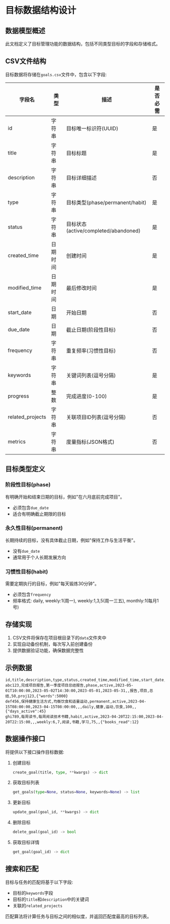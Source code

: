 # 目标数据结构设计

## 数据模型概述
此文档定义了目标管理功能的数据结构，包括不同类型目标的字段和存储格式。

## CSV文件结构
目标数据将存储在`goals.csv`文件中，包含以下字段:

| 字段名 | 类型 | 描述 | 是否必需 |
|-------|------|------|---------|
| id | 字符串 | 目标唯一标识符(UUID) | 是 |
| title | 字符串 | 目标标题 | 是 |
| description | 字符串 | 目标详细描述 | 否 |
| type | 字符串 | 目标类型(phase/permanent/habit) | 是 |
| status | 字符串 | 目标状态(active/completed/abandoned) | 是 |
| created_time | 日期时间 | 创建时间 | 是 |
| modified_time | 日期时间 | 最后修改时间 | 是 |
| start_date | 日期 | 开始日期 | 否 |
| due_date | 日期 | 截止日期(阶段性目标) | 否 |
| frequency | 字符串 | 重复频率(习惯性目标) | 否 |
| keywords | 字符串 | 关键词列表(逗号分隔) | 是 |
| progress | 整数 | 完成进度(0-100) | 是 |
| related_projects | 字符串 | 关联项目ID列表(逗号分隔) | 否 |
| metrics | 字符串 | 度量指标(JSON格式) | 否 |

## 目标类型定义

### 阶段性目标(phase)
有明确开始和结束日期的目标，例如"在六月底前完成项目"。
- 必须包含`due_date`
- 适合有明确截止期限的目标

### 永久性目标(permanent)
长期持续的目标，没有具体截止日期，例如"保持工作与生活平衡"。
- 没有`due_date`
- 通常用于个人长期发展方向

### 习惯性目标(habit)
需要定期执行的目标，例如"每天锻炼30分钟"。
- 必须包含`frequency`
- 频率格式: daily, weekly:1(周一), weekly:1,3,5(周一三五), monthly:1(每月1号)

## 存储实现
1. CSV文件将保存在项目根目录下的`data`文件夹中
2. 实现自动备份机制，每次写入前创建备份
3. 提供数据验证功能，确保数据完整性

## 示例数据
```csv
id,title,description,type,status,created_time,modified_time,start_date,due_date,frequency,keywords,progress,related_projects,metrics
abc123,完成项目报告,第一季度项目总结报告,phase,active,2023-05-01T10:00:00,2023-05-02T14:30:00,2023-05-01,2023-05-31,,报告,项目,总结,50,proj123,{"words":5000}
def456,保持健康生活方式,均衡饮食和适量运动,permanent,active,2023-04-15T08:00:00,2023-04-15T08:00:00,,,daily,健康,运动,饮食,100,,{"days_active":45}
ghi789,每周读书,每周阅读技术书籍,habit,active,2023-04-20T22:15:00,2023-04-20T22:15:00,,,weekly:6,7,阅读,书籍,学习,75,,{"books_read":12}
```

## 数据操作接口
将提供以下接口操作目标数据:

1. 创建目标
   ```python
   create_goal(title, type, **kwargs) -> dict
   ```

2. 获取目标列表
   ```python
   get_goals(type=None, status=None, keywords=None) -> list
   ```

3. 更新目标
   ```python
   update_goal(goal_id, **kwargs) -> dict
   ```

4. 删除目标
   ```python
   delete_goal(goal_id) -> bool
   ```

5. 获取目标详情
   ```python
   get_goal(goal_id) -> dict
   ```

## 搜索和匹配
目标与任务的匹配将基于以下字段:
- 目标的`keywords`字段
- 目标的`title`和`description`中的关键词
- 关联的`related_projects`

匹配算法将计算任务与目标之间的相似度，并返回匹配度最高的目标列表。 